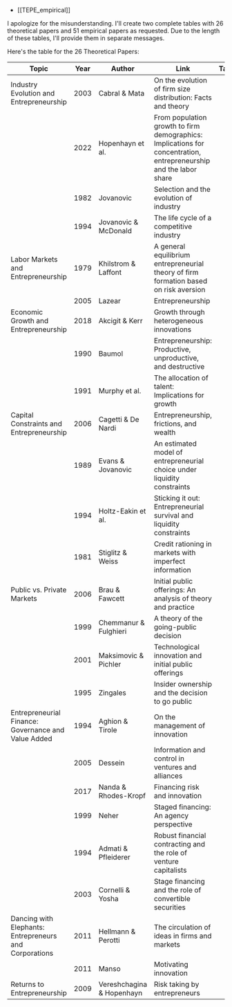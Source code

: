 - [[TEPE_empirical]]

I apologize for the misunderstanding. I'll create two complete tables with 26 theoretical papers and 51 empirical papers as requested. Due to the length of these tables, I'll provide them in separate messages.

Here's the table for the 26 Theoretical Papers:

| Topic                                                  | Year | Author                    | Link                                                                                                              | Takeaway |
| ------------------------------------------------------ | ---- | ------------------------- | ----------------------------------------------------------------------------------------------------------------- | -------- |
| Industry Evolution and Entrepreneurship                | 2003 | Cabral & Mata             | On the evolution of firm size distribution: Facts and theory                                                      |          |
|                                                        | 2022 | Hopenhayn et al.          | From population growth to firm demographics: Implications for concentration, entrepreneurship and the labor share |          |
|                                                        | 1982 | Jovanovic                 | Selection and the evolution of industry                                                                           |          |
|                                                        | 1994 | Jovanovic & McDonald      | The life cycle of a competitive industry                                                                          |          |
| Labor Markets and Entrepreneurship                     | 1979 | Khilstrom & Laffont       | A general equilibrium entrepreneurial theory of firm formation based on risk aversion                             |          |
|                                                        | 2005 | Lazear                    | Entrepreneurship                                                                                                  |          |
| Economic Growth and Entrepreneurship                   | 2018 | Akcigit & Kerr            | Growth through heterogeneous innovations                                                                          |          |
|                                                        | 1990 | Baumol                    | Entrepreneurship: Productive, unproductive, and destructive                                                       |          |
|                                                        | 1991 | Murphy et al.             | The allocation of talent: Implications for growth                                                                 |          |
| Capital Constraints and Entrepreneurship               | 2006 | Cagetti & De Nardi        | Entrepreneurship, frictions, and wealth                                                                           |          |
|                                                        | 1989 | Evans & Jovanovic         | An estimated model of entrepreneurial choice under liquidity constraints                                          |          |
|                                                        | 1994 | Holtz-Eakin et al.        | Sticking it out: Entrepreneurial survival and liquidity constraints                                               |          |
|                                                        | 1981 | Stiglitz & Weiss          | Credit rationing in markets with imperfect information                                                            |          |
| Public vs. Private Markets                             | 2006 | Brau & Fawcett            | Initial public offerings: An analysis of theory and practice                                                      |          |
|                                                        | 1999 | Chemmanur & Fulghieri     | A theory of the going-public decision                                                                             |          |
|                                                        | 2001 | Maksimovic & Pichler      | Technological innovation and initial public offerings                                                             |          |
|                                                        | 1995 | Zingales                  | Insider ownership and the decision to go public                                                                   |          |
| Entrepreneurial Finance: Governance and Value Added    | 1994 | Aghion & Tirole           | On the management of innovation                                                                                   |          |
|                                                        | 2005 | Dessein                   | Information and control in ventures and alliances                                                                 |          |
|                                                        | 2017 | Nanda & Rhodes-Kropf      | Financing risk and innovation                                                                                     |          |
|                                                        | 1999 | Neher                     | Staged financing: An agency perspective                                                                           |          |
|                                                        | 1994 | Admati & Pfleiderer       | Robust financial contracting and the role of venture capitalists                                                  |          |
|                                                        | 2003 | Cornelli & Yosha          | Stage financing and the role of convertible securities                                                            |          |
| Dancing with Elephants: Entrepreneurs and Corporations | 2011 | Hellmann & Perotti        | The circulation of ideas in firms and markets                                                                     |          |
|                                                        | 2011 | Manso                     | Motivating innovation                                                                                             |          |
| Returns to Entrepreneurship                            | 2009 | Vereshchagina & Hopenhayn | Risk taking by entrepreneurs                                                                                      |          |
